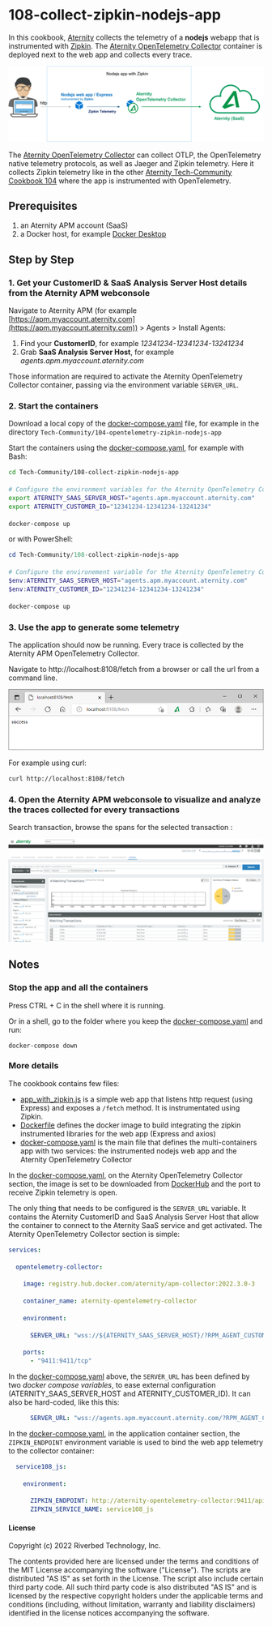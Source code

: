 # 108-collect-zipkin-nodejs-app

In this cookbook, [Aternity](https://www.aternity.com) collects the telemetry of a **nodejs** webapp that is instrumented with [Zipkin](https://zipkin.io/). The [Aternity OpenTelemetry Collector](https://hub.docker.com/r/aternity/apm-collector) container is deployed next to the web app and collects every trace.

![diagram](images/108-diagram.png)

The [Aternity OpenTelemetry Collector](https://hub.docker.com/r/aternity/apm-collector) can collect OTLP, the OpenTelemetry native telemetry protocols, as well as Jaeger and Zipkin telemetry. Here it collects Zipkin telemetry like in the other [Aternity Tech-Community Cookbook 104](../104-opentelemetry-zipkin-nodejs-app) where the app is instrumented with OpenTelemetry.

## Prerequisites

1. an Aternity APM account (SaaS)
2. a Docker host, for example [Docker Desktop](https://www.docker.com/products/docker-desktop)

## Step by Step

### 1. Get your CustomerID & SaaS Analysis Server Host details from the Aternity APM webconsole

Navigate to Aternity APM (for example [https://apm.myaccount.aternity.com](https://apm.myaccount.aternity.com)) > Agents > Install Agents:

1. Find your **CustomerID**, for example *12341234-12341234-13241234*
2. Grab **SaaS Analysis Server Host**, for example *agents.apm.myaccount.aternity.com*

Those information are required to activate the Aternity OpenTelemetry Collector container, passing via the environment variable `SERVER_URL`. 

### 2. Start the containers

Download a local copy of the  [docker-compose.yaml](docker-compose.yaml) file, for example in the directory `Tech-Community/104-opentelemetry-zipkin-nodejs-app`

Start the containers using the [docker-compose.yaml](docker-compose.yaml), for example with Bash:

```bash
cd Tech-Community/108-collect-zipkin-nodejs-app

# Configure the environment variables for the Aternity OpenTelemetry Collector
export ATERNITY_SAAS_SERVER_HOST="agents.apm.myaccount.aternity.com"
export ATERNITY_CUSTOMER_ID="12341234-12341234-13241234"

docker-compose up
```

or with PowerShell:

```PowerShell
cd Tech-Community/108-collect-zipkin-nodejs-app

# Configure the environement variable for the Aternity OpenTelemetry Collector
$env:ATERNITY_SAAS_SERVER_HOST="agents.apm.myaccount.aternity.com"
$env:ATERNITY_CUSTOMER_ID="12341234-12341234-13241234"

docker-compose up
```

### 3. Use the app to generate some telemetry

The application should now be running. Every trace is collected by the Aternity APM OpenTelemetry Collector.

Navigate to http://localhost:8108/fetch from a browser or call the url from a command line. 

![service108-js](images/aternity-opentelemetry-service108-js-navigate.png)

For example using curl:

```bash
curl http://localhost:8108/fetch
```

### 4. Open the Aternity APM webconsole to visualize and analyze the traces collected for every transactions

Search transaction, browse the spans for the selected transaction :

![Aternity APM OpenTelemetry traces](images/aternity-opentelemetry-service108-js-transactions.png)

## Notes 

### Stop the app and all the containers

Press CTRL + C in the shell where it is running.

Or in a shell, go to the folder where you keep the [docker-compose.yaml](docker-compose.yaml) and run:

```shell
docker-compose down
```

### More details

The cookbook contains few files:
- [app_with_zipkin.js](app.js) is a simple web app that listens http request (using Express) and exposes a `/fetch` method. It is instrumentated using Zipkin.
- [Dockerfile](Dockerfile) defines the docker image to build integrating the zipkin instrumented libraries for the web app (Express and axios)
- [docker-compose.yaml](docker-compose.yaml) is the main file that defines the multi-containers app with two services: the instrumented nodejs web app and the Aternity OpenTelemetry Collector 

In the [docker-compose.yaml](docker-compose.yaml), on the Aternity OpenTelemetry Collector section, the image is set to be downloaded from [DockerHub](https://hub.docker.com/r/aternity/apm-collector) and the port to receive Zipkin telemetry is open.

The only thing that needs to be configured is the `SERVER_URL` variable. It contains the Aternity CustomerID and SaaS Analysis Server Host that allow the container to connect to the Aternity SaaS service and get activated. The Aternity OpenTelemetry Collector section is simple:

```yaml
services:

  opentelemetry-collector:
    
    image: registry.hub.docker.com/aternity/apm-collector:2022.3.0-3
    
    container_name: aternity-opentelemetry-collector       
    
    environment:

      SERVER_URL: "wss://${ATERNITY_SAAS_SERVER_HOST}/?RPM_AGENT_CUSTOMER_ID=${ATERNITY_CUSTOMER_ID}"

    ports:
      - "9411:9411/tcp"
```

In the [docker-compose.yaml](docker-compose.yaml) above, the `SERVER_URL` has been defined by two *docker compose variables*, to ease external configuration (ATERNITY_SAAS_SERVER_HOST and ATERNITY_CUSTOMER_ID). It can also be hard-coded, like this this:

```yaml
      SERVER_URL: "wss://agents.apm.myaccount.aternity.com/?RPM_AGENT_CUSTOMER_ID=12341234-12341234-13241234"
```

In the [docker-compose.yaml](docker-compose.yaml), in the application container section, the `ZIPKIN_ENDPOINT` environment variable is used to bind the web app telemetry to the collector container:

```yaml
  service108_js:   
    
    environment:  
    
      ZIPKIN_ENDPOINT: http://aternity-opentelemetry-collector:9411/api/v2/spans
      ZIPKIN_SERVICE_NAME: service108_js
```

#### License

Copyright (c) 2022 Riverbed Technology, Inc.

The contents provided here are licensed under the terms and conditions of the MIT License accompanying the software ("License"). The scripts are distributed "AS IS" as set forth in the License. The script also include certain third party code. All such third party code is also distributed "AS IS" and is licensed by the respective copyright holders under the applicable terms and conditions (including, without limitation, warranty and liability disclaimers) identified in the license notices accompanying the software.
